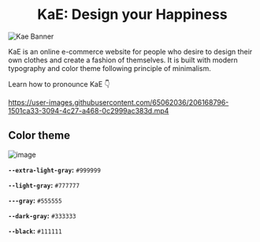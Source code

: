 <h1 align="center"> KaE: Design your Happiness </h1>

![Kae Banner](https://user-images.githubusercontent.com/65062036/206170478-e534116e-2974-4e3a-8d09-237662ae0065.png)

KaE is an online e-commerce website for people who desire to design their own clothes and create a fashion of themselves.
It is built with modern typography and color theme following principle of minimalism.


Learn how to pronounce KaE 👇

https://user-images.githubusercontent.com/65062036/206168796-1501ca33-3094-4c27-a468-0c2999ac383d.mp4


## Color theme
![image](https://user-images.githubusercontent.com/65062036/206166896-687c1a7d-e1ae-459f-9eba-8d27ae4d4f19.png)

**`--extra-light-gray`:** `#999999`

**`--light-gray`:** `#777777`

**`---gray`:** `#555555`

**`--dark-gray`:** `#333333`

**`--black`:** `#111111`
